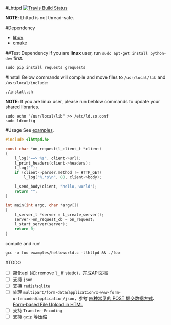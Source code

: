 #Lhttpd
[![Travis Build Status](https://travis-ci.org/loggerhead/lhttpd.svg)](https://travis-ci.org/loggerhead/lhttpd)

**NOTE**: Lhttpd is not thread-safe.

#Dependency
* [libuv](https://github.com/libuv/libuv)
* [cmake](http://www.cmake.org/)

##Test Dependency
if you are **linux** user, run `sudo apt-get install python-dev` first.

```shell
sudo pip install requests grequests
```

#Install
Below commands will compile and move files to `/usr/local/lib` and `/usr/local/include`:

```shell
./install.sh
```

**NOTE**: If you are linux user, please run beblow commands to update your shared libraries.

```shell
sudo echo "/usr/local/lib" >> /etc/ld.so.conf
sudo ldconfig
```

#Usage
See [examples](https://github.com/loggerhead/lhttpd/tree/master/examples).

```c
#include <lhttpd.h>

const char *on_request(l_client_t *client)
{
    l_log("==> %s", client->url);
    l_print_headers(client->headers);
    l_log("");
    if (client->parser.method != HTTP_GET)
        l_log("%.*s\n", 80, client->body);

    l_send_body(client, "hello, world");
    return "";
}

int main(int argc, char *argv[])
{
    l_server_t *server = l_create_server();
    server->on_request_cb = on_request;
    l_start_server(server);
    return 0;
}
```

compile and run!

```shell
gcc -o foo examples/helloworld.c -llhttpd && ./foo
```

#TODO
* [ ] 简化api (如: remove `l_` if static)，完成API文档
* [ ] 支持 `json`
* [ ] 支持 `redis`/`sqlite`
* [ ] 处理 `multipart/form-data`/`application/x-www-form-urlencoded`/`application/json`，参考 [四种常见的 POST 提交数据方式](https://www.imququ.com/post/four-ways-to-post-data-in-http.html#toc-2)、[Form-based File Upload in HTML](https://www.ietf.org/rfc/rfc1867.txt)
* [ ] 支持 `Transfer-Encoding`
* [ ] 支持 `gzip` 等压缩